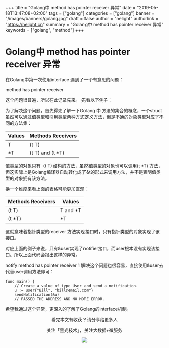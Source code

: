 +++
title = "Golang中 method has pointer receiver 异常"
date = "2019-05-18T13:47:08+02:00"
tags = ["golang"]
categories = ["golang"]
banner = "/images/banners/golang.jpg"
draft = false
author = "helight"
authorlink = "https://helight.cn"
summary = "Golang中 method has pointer receiver 异常"
keywords = ["golang", "method"]
+++

# Golang中 method has pointer receiver 异常

在Golang中第一次使用interface 遇到了一个有意思的问题：

method has pointer receiver

这个问题很普遍，所以在此记录先来。 
先看以下例子：

为了解决这个问题，首先得先了解一下Golang 中 方法的集合的概念，一个struct虽然可以通过值类型和引用类型两种方式定义方法，但是不通的对象类型对应了不同的方法集：

Values | Methods Receivers
-- | --
| T | (t T)
| *T | (t T) and (t *T) 

值类型的对象只有（t T) 结构的方法，虽然值类型的对象也可以调用(t *T) 方法，但这实际上是Golang编译器自动转化成了&t的形式来调用方法，并不是表明值类型的对象拥有该方法。

换一个维度来看上面的表格可能更加直观：

| Methods Receivers | Values |
| --  | -- |
| (t T) | T and *T |
| (t *T) | *T |

这就意味着指针类型的receiver 方法实现接口时，只有指针类型的对象实现了该接口。

对应上面的例子来说，只有&user实现了notifier接口，而user根本没有实现该接口。所以上面代码会报出这样的异常。

notify method has pointer receiver
1
解决这个问题也很容易，直接使用&user去代替user调用方法即可：
``` golang
func main() {
    // Create a value of type User and send a notification.
    u := user{"Bill", "bill@email.com"}
    sendNotification(&u)
    // PASSED THE ADDRESS AND NO MORE ERROR.
```
希望我通过这个异常，更深入的了解了Golang的interface机制。

<center>
看完本文有收获？请分享给更多人

关注「黑光技术」，关注大数据+微服务

![](/images/qrcode_helight_tech.jpg)
</center>